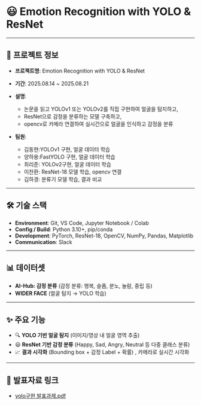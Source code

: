 # 😃 Emotion Recognition with YOLO & ResNet

---

## 📌 프로젝트 정보
- **프로젝트명**: Emotion Recognition with YOLO & ResNet  
- **기간**: 2025.08.14 ~ 2025.08.21  
- **설명**:  
  - 논문을 읽고 YOLOv1 또는 YOLOv2를 직접 구현하여 얼굴을 탐지하고,  
  - ResNet으로 감정을 분류하는 모델 구축하고,
  - opencv로 카메라 연결하여 실시간으로 얼굴을 인식하고 감정을 분류
 
- **팀원**:
   - 김동현:YOLOv1 구현, 얼굴 데이터 학습
   - 양하용:FastYOLO 구현, 얼굴 데이터 학습
   - 최리준: YOLOv2구현, 얼굴 데이터 학습
   - 이찬환: ResNet-18 모델 학습, opencv 연결
   - 김하경: 분류기 모델 학습, 결과 비교

---

## 🛠 기술 스택
- **Environment**: Git, VS Code, Jupyter Notebook / Colab  
- **Config / Build**: Python 3.10+, pip/conda  
- **Development**: PyTorch, ResNet-18, OpenCV, NumPy, Pandas, Matplotlib  
- **Communication**: Slack

---

## 📊 데이터셋
- **AI-Hub: 감정 분류** (감정 분류: 행복, 슬픔, 분노, 놀람, 중립 등)  
- **WIDER FACE** (얼굴 탐지 → YOLO 학습)  

---

## ✨ 주요 기능
- 🔍 **YOLO 기반 얼굴 탐지** (이미지/영상 내 얼굴 영역 추출)  
- 😃 **ResNet 기반 감정 분류** (Happy, Sad, Angry, Neutral 등 다중 클래스 분류)  
- 📈 **결과 시각화** (Bounding box + 감정 Label + 확률) , 카메라로 실시간 시각화
  
---

## 📑 발표자료 링크
- [yolo구현 발표과제.pdf](https://github.com/user-attachments/files/22070627/yolo.pdf)
